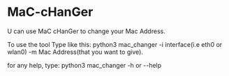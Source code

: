 # MaC-cHanGer
U can use MaC cHanGer to change your Mac Address.

To use the tool
Type like this: python3 mac_changer -i interface(i.e eth0 or wlan0) -m Mac Address(that you want to give).

for any help, type: python3 mac_changer -h or --help
